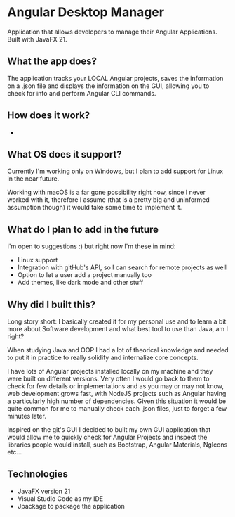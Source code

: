 # Angular Desktop Manager
Application that allows developers to manage their Angular Applications. Built with JavaFX 21.

## What the app does?
The application tracks your LOCAL Angular projects, saves the information on a .json file and displays the information on the GUI, allowing you to check for info and perform Angular CLI commands.

## How does it work?
- 

## What OS does it support?
Currently I'm working only on Windows, but I plan to add support for Linux in the near future. 

Working with macOS is a far gone possibility right now, since I never worked with it, therefore I assume (that is a pretty big and uninformed assumption though) it would take some time to implement it.

## What do I plan to add in the future
I'm open to suggestions :) but right now I'm these in mind:

- Linux support
- Integration with gitHub's API, so I can search for remote projects as well
- Option to let a user add a project manually too
- Add themes, like dark mode and other stuff

## Why did I built this?
Long story short: I basically created it for my personal use and to learn a bit more about Software development and what best tool to use than Java, am I right? 

When studying Java and OOP I had a lot of theorical knowledge and needed to put it in practice to really solidify and internalize core concepts.

I have lots of Angular projects installed locally on my machine and they were built on different versions. Very often I would go back to them to check for few details or implementations and as you may or may not know, web development grows fast, with NodeJS projects such as Angular having a particularly high number of dependencies. Given this situation it would be quite common for me to manually check each .json files, just to forget a few minutes later. 

Inspired on the git's GUI I decided to built my own GUI application that would allow me to quickly check for Angular Projects and inspect the libraries people would install, such as Bootstrap, Angular Materials, NgIcons etc...

## Technologies
- JavaFX version 21
- Visual Studio Code as my IDE
- Jpackage to package the application
